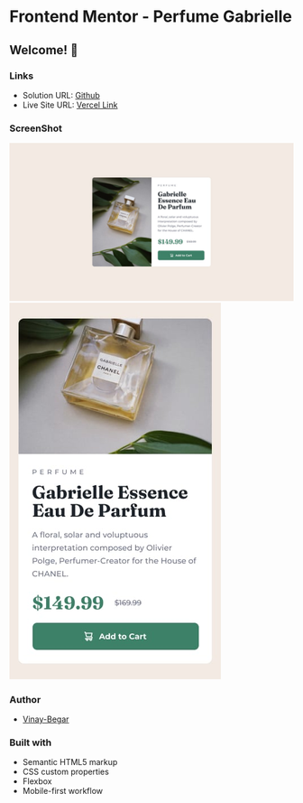 # Frontend Mentor - Perfume Gabrielle
## Welcome! 👋

### Links

- Solution URL: [Github](https://github.com/vinay-begar/huddle-landing-page)
- Live Site URL: [Vercel Link](https://huddle-landing-page-ruby-five.vercel.app/)

### ScreenShot

![Desktop](./design/desktop-design.jpg)
![Mobile](./design/mobile-design.jpg)

### Author

- [Vinay-Begar](https://www.linkedin.com/in/vinay-begar/)


### Built with

- Semantic HTML5 markup
- CSS custom properties
- Flexbox
- Mobile-first workflow